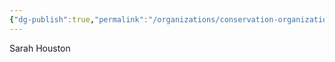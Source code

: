 ```yaml
---
{"dg-publish":true,"permalink":"/organizations/conservation-organizations/protect-our-aquifer/","noteIcon":"","created":"2025-07-07T14:23:46.081-05:00"}
---
```


Sarah Houston